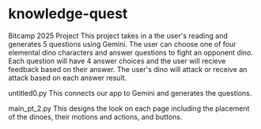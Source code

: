 # knowledge-quest
Bitcamp 2025 Project
This project takes in a the user's reading and generates 5 questions using Gemini. The user can choose one of four elemental dino characters and answer questions to fight an opponent dino. Each question will have 4 answer choices and the user will recieve feedback based on their answer. The user's dino will attack or receive an attack based on each answer result.

untitled0.py
This connects our app to Gemini and generates the questions.

main_pt_2.py 
This designs the look on each page including the placement of the dinoes, their motions and actions, and buttons.

